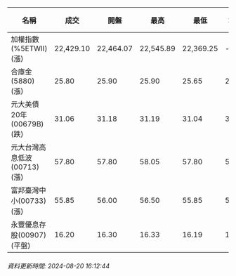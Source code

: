 | 名稱 | 成交 | 開盤 | 最高 | 最低 | 均價 | 成交金額(億) | 昨收 | 漲跌幅 | 漲跌 | 總量 | 昨量 | 振幅 |
| -------- | -------- | -------- | -------- |-------- | -------- | -------- |-------- |-------- |-------- | -------- | -------- |-------- |
|加權指數(%5ETWII) (漲)|22,429.10|22,464.07|22,545.89|22,369.25|-|3,514.75|22,409.63|0.09%|19.47|7,802,579|0|0.79%|
|合庫金(5880) (漲)|25.80|25.90|25.90|25.65|25.80|1.49|25.75|0.19%|0.05|5,760|6,572|0.97%|
|元大美債20年(00679B) (跌)|31.06|31.18|31.19|31.04|31.07|32.44|31.16|0.32%|0.10|104,399|116,242|0.48%|
|元大台灣高息低波(00713) (漲)|57.80|57.80|58.05|57.80|57.91|4.29|57.70|0.17%|0.10|7,415|7,484|0.43%|
|富邦臺灣中小(00733) (漲)|55.85|56.00|56.50|55.85|56.14|0.488|55.60|0.45%|0.25|869|724|1.17%|
|永豐優息存股(00907) (平盤)|16.20|16.30|16.33|16.19|16.23|1.49|16.20|0.00%|0.00|9,205|8,452|0.86%|
###### 資料更新時間: 2024-08-20 16:12:44